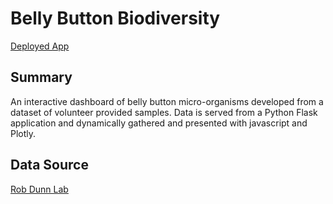 # Belly Button Biodiversity
[Deployed App](http://belly-button-faz.herokuapp.com/ "Belly Button Biodiversity")

## Summary
An interactive dashboard of belly button micro-organisms developed from a dataset of volunteer provided samples. Data is served from a Python Flask application and dynamically gathered and presented with javascript and Plotly.



## Data Source
[Rob Dunn Lab](http://robdunnlab.com/projects/belly-button-biodiversity/ "Rob Dunn Lab")
